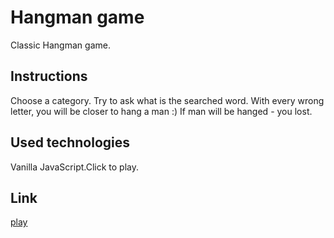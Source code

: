 # Hangman game

Classic Hangman game.

## Instructions

Choose a category. Try to ask what is the searched word. With every wrong letter, you will  be closer to hang a man :) If man will be hanged - you lost.

## Used technologies

Vanilla JavaScript.Click to play.

## Link

[play](https://patrycjamicle.github.io/hangman/)